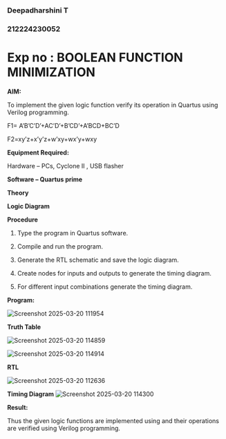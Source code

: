 ### Deepadharshini T
### 212224230052

# Exp no : BOOLEAN FUNCTION MINIMIZATION

**AIM:**

To implement the given logic function verify its operation in Quartus using Verilog programming.

F1= A’B’C’D’+AC’D’+B’CD’+A’BCD+BC’D 

F2=xy’z+x’y’z+w’xy+wx’y+wxy

**Equipment Required:**

Hardware – PCs, Cyclone II , USB flasher

**Software – Quartus prime**

**Theory**

**Logic Diagram**

**Procedure**

1.	Type the program in Quartus software.

2.	Compile and run the program.

3.	Generate the RTL schematic and save the logic diagram.

4.	Create nodes for inputs and outputs to generate the timing diagram.

5.	For different input combinations generate the timing diagram.


**Program:**

![Screenshot 2025-03-20 111954](https://github.com/user-attachments/assets/1d80d6b6-454d-4127-be99-91385937c8e3)



**Truth Table**

![Screenshot 2025-03-20 114859](https://github.com/user-attachments/assets/902ec323-230b-4920-9f46-9a11c8570c8f)

 ![Screenshot 2025-03-20 114914](https://github.com/user-attachments/assets/e2dd2756-47eb-4aeb-a246-a5d04c002e02)


**RTL**

![Screenshot 2025-03-20 112636](https://github.com/user-attachments/assets/5d9b3cbf-62c7-480d-85c8-ad9bd89ffa13)


**Timing Diagram**
![Screenshot 2025-03-20 114300](https://github.com/user-attachments/assets/8d827a48-ba84-4266-882c-37d61cdda325)



**Result:**

Thus the given logic functions are implemented using and their operations are verified using Verilog programming.

